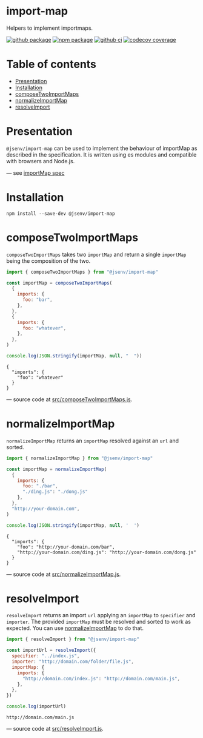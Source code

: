 # import-map

Helpers to implement importmaps.

[![github package](https://img.shields.io/github/package-json/v/jsenv/jsenv-import-map.svg?logo=github&label=package)](https://github.com/jsenv/jsenv-import-map/packages)
[![npm package](https://img.shields.io/npm/v/@jsenv/import-map.svg?logo=npm&label=package)](https://www.npmjs.com/package/@jsenv/import-map)
[![github ci](https://github.com/jsenv/jsenv-import-map/workflows/ci/badge.svg)](https://github.com/jsenv/jsenv-import-map/actions?workflow=ci)
[![codecov coverage](https://codecov.io/gh/jsenv/jsenv-import-map/branch/master/graph/badge.svg)](https://codecov.io/gh/jsenv/jsenv-import-map)

# Table of contents

- [Presentation](#Presentation)
- [Installation](#installation)
- [composeTwoImportMaps](#composetwoimportmaps)
- [normalizeImportMap](#normalizeimportmap)
- [resolveImport](#resolveimport)

# Presentation

`@jsenv/import-map` can be used to implement the behaviour of importMap as described in the specification. It is written using es modules and compatible with browsers and Node.js.

— see [importMap spec](https://github.com/WICG/import-maps)

# Installation

```console
npm install --save-dev @jsenv/import-map
```

# composeTwoImportMaps

`composeTwoImportMaps` takes two `importMap` and return a single `importMap` being the composition of the two.

```js
import { composeTwoImportMaps } from "@jsenv/import-map"

const importMap = composeTwoImportMaps(
  {
    imports: {
      foo: "bar",
    },
  },
  {
    imports: {
      foo: "whatever",
    },
  },
)

console.log(JSON.stringify(importMap, null, "  "))
```

```console
{
  "imports": {
    "foo": "whatever"
  }
}
```

— source code at [src/composeTwoImportMaps.js](./src/composeTwoImportMaps.js).

# normalizeImportMap

`normalizeImportMap` returns an `importMap` resolved against an `url` and sorted.

```js
import { normalizeImportMap } from "@jsenv/import-map"

const importMap = normalizeImportMap(
  {
    imports: {
      foo: "./bar",
      "./ding.js": "./dong.js"
    },
  },
  "http://your-domain.com",
)

console.log(JSON.stringify(importMap, null, '  ')
```

```console
{
  "imports": {
    "foo": "http://your-domain.com/bar",
    "http://your-domain.com/ding.js": "http://your-domain.com/dong.js"
  }
}
```

— source code at [src/normalizeImportMap.js](./src/normalizeImportMap.js).

# resolveImport

`resolveImport` returns an import `url` applying an `importMap` to `specifier` and `importer`. The provided `importMap` must be resolved and sorted to work as expected. You can use [normalizeImportMap](#normalizeimportmap) to do that.

```js
import { resolveImport } from "@jsenv/import-map"

const importUrl = resolveImport({
  specifier: "../index.js",
  importer: "http://domain.com/folder/file.js",
  importMap: {
    imports: {
      "http://domain.com/index.js": "http://domain.com/main.js",
    },
  },
})

console.log(importUrl)
```

```console
http://domain.com/main.js
```

— source code at [src/resolveImport.js](./src/resolveImport.js).
